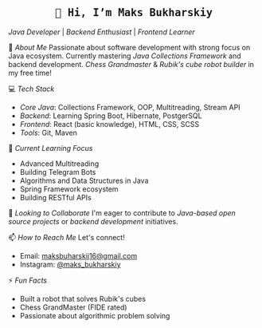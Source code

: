<h2 align='center'><samp><strong>👋 Hi, I’m Maks Bukharskiy</strong></samp></h2>

*Java Developer* | *Backend Enthusiast* | *Frontend Learner*

🚀 *About Me*
Passionate about software development with strong focus on Java ecosystem.
Currently mastering *Java Collections Framework* and backend development.
*Chess Grandmaster* & *Rubik's cube robot builder* in my free time!

💻 *Tech Stack*

* *Core Java*: Collections Framework, OOP, Multitreading, Stream API
* *Backend*: Learning Spring Boot, Hibernate, PostgerSQL
* *Frontend*: React (basic knowledge), HTML, CSS, SCSS
* *Tools*: Git, Maven

🌱 *Current Learning Focus*

* Advanced Multitreading
* Building Telegram Bots
* Algorithms and Data Structures in Java
* Spring Framework ecosystem
* Building RESTful APIs

💞️ *Looking to Collaborate*
I'm eager to contribute to *Java-based open source projects* or *backend development* initiatives.

📫 *How to Reach Me*
Let's connect!

* Email: maksbuharskij16@gmail.com
* Instagram: [@maks_bukharskiy](https://www.instagram.com/maks_bukharskiy/)

⚡ *Fun Facts*

* Built a robot that solves Rubik's cubes
* Chess GrandMaster (FIDE rated)
* Passionate about algorithmic problem solving

